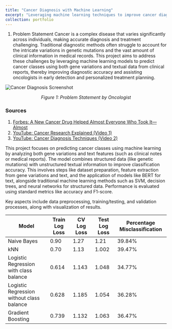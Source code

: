 ```yaml
---
title: "Cancer Diagnosis with Machine Learning"
excerpt: "Leveraging machine learning techniques to improve cancer diagnosis accuracy." 
collection: portfolio
---
```


1. Problem Statement
Cancer is a complex disease that varies significantly across individuals, making accurate diagnosis and treatment challenging. Traditional diagnostic methods often struggle to account for the intricate variations in genetic mutations and the vast amount of clinical information in medical records. This project aims to address these challenges by leveraging machine learning models to predict cancer classes using both gene variations and textual data from clinical reports, thereby improving diagnostic accuracy and assisting oncologists in early detection and personalized treatment planning.

![Cancer Diagnosis Screenshot]({{site.baseurl}}/images/1.png)
<p align="center"><em>Figure 1: Problem Statement by Oncologist</em></p>

### Sources

1. [Forbes: A New Cancer Drug Helped Almost Everyone Who Took It—Almost](https://www.forbes.com/sites/matthewherper/2017/06/03/a-new-cancer-drug-helped-almost-everyone-who-took-it-almost-heres-what-it-teaches-us/#2a44ee2f6b25)
2. [YouTube: Cancer Research Explained (Video 1)](https://www.youtube.com/watch?v=UwbuW7oK8rk)
3. [YouTube: Cancer Diagnosis Techniques (Video 2)](https://www.youtube.com/watch?v=qxXRKVompI8)


This project focuses on predicting cancer classes using machine learning by analyzing both gene variations and text features (such as clinical notes or medical reports). The model combines structured data (like genetic mutations) with unstructured textual information to improve classification accuracy. This involves steps like dataset preparation, feature extraction from gene variations and text, and the application of models like BERT for text, alongside traditional machine learning methods such as SVM, decision trees, and neural networks for structured data. Performance is evaluated using standard metrics like accuracy and F1-score.




Key aspects include data preprocessing, training/testing, and validation processes, along with visualization of results.
 
| Model             | Train Log Loss | CV Log Loss | Test Log Loss | Percentage Misclassification |
|-------------------|----------|-----------|---------|----------|
| Naive Bayes      | 0.90      | 1.27      | 1.21    | 39.84%     |
| kNN               | 0.70      | 1.13      | 1.002    | 39.47%     |
| Logistic Regression with class balance     | 0.614     | 1.143      | 1.048    | 34.77%    |
| Logistic Regression without class balance     | 0.628      | 1.185      | 1.054    | 36.28%     |
| Gradient Boosting  | 0.739      | 1.132      | 1.063    | 36.47%     |
